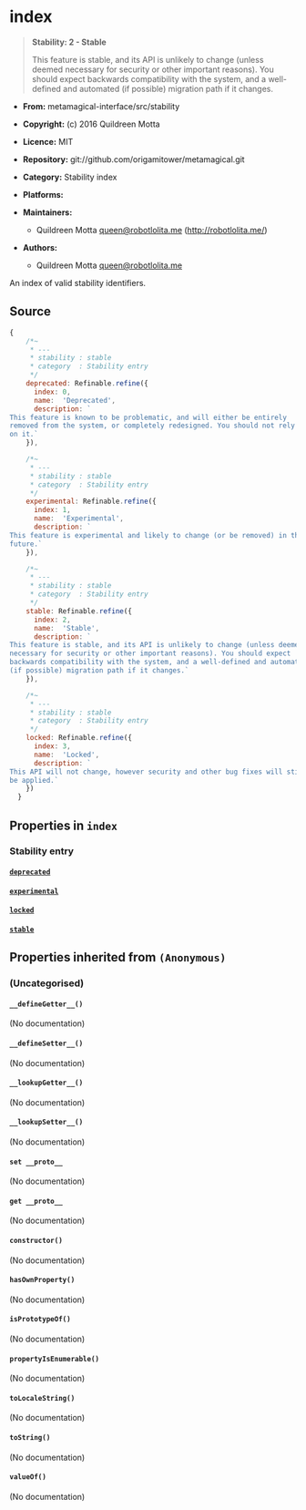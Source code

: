 

# index





> 
> **Stability: 2 - Stable**
> 
> This feature is stable, and its API is unlikely to change (unless deemed
> necessary for security or other important reasons). You should expect
> backwards compatibility with the system, and a well-defined and automated
> (if possible) migration path if it changes.
> 


  - **From:**
    metamagical-interface/src/stability
  - **Copyright:**
    (c) 2016 Quildreen Motta
  - **Licence:**
    MIT
  - **Repository:**
    git://github.com/origamitower/metamagical.git
  - **Category:**
    Stability index
  - **Platforms:**
    
  - **Maintainers:**
      - Quildreen Motta <queen@robotlolita.me> (http://robotlolita.me/)
  - **Authors:**
      - Quildreen Motta <queen@robotlolita.me>



An index of valid stability identifiers.



## Source


```javascript
{
    /*~
     * ---
     * stability : stable
     * category  : Stability entry
     */
    deprecated: Refinable.refine({
      index: 0,
      name:  'Deprecated',
      description: `
This feature is known to be problematic, and will either be entirely
removed from the system, or completely redesigned. You should not rely
on it.`
    }),

    /*~
     * ---
     * stability : stable
     * category  : Stability entry
     */
    experimental: Refinable.refine({
      index: 1,
      name:  'Experimental',
      description: `
This feature is experimental and likely to change (or be removed) in the
future.`
    }),

    /*~
     * ---
     * stability : stable
     * category  : Stability entry
     */
    stable: Refinable.refine({
      index: 2,
      name:  'Stable',
      description: `
This feature is stable, and its API is unlikely to change (unless deemed
necessary for security or other important reasons). You should expect
backwards compatibility with the system, and a well-defined and automated
(if possible) migration path if it changes.`
    }),

    /*~
     * ---
     * stability : stable
     * category  : Stability entry
     */
    locked: Refinable.refine({
      index: 3,
      name:  'Locked',
      description: `
This API will not change, however security and other bug fixes will still
be applied.`
    })
  }
```




## Properties in `index`




### Stability entry




#### [`deprecated`](deprecated)







#### [`experimental`](experimental)







#### [`locked`](locked)







#### [`stable`](stable)










## Properties inherited from `(Anonymous)`




### (Uncategorised)




#### `__defineGetter__()`



(No documentation)



#### `__defineSetter__()`



(No documentation)



#### `__lookupGetter__()`



(No documentation)



#### `__lookupSetter__()`



(No documentation)



#### `set __proto__`



(No documentation)



#### `get __proto__`



(No documentation)



#### `constructor()`



(No documentation)



#### `hasOwnProperty()`



(No documentation)



#### `isPrototypeOf()`



(No documentation)



#### `propertyIsEnumerable()`



(No documentation)



#### `toLocaleString()`



(No documentation)



#### `toString()`



(No documentation)



#### `valueOf()`



(No documentation)








